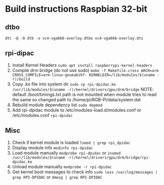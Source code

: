 # Build instructions Raspbian 32-bit

## dtbo

`dtc -@ -O dtb -o vc4-vga666-overlay.dtbo vc4-vga666-overlay.dts`

## rpi-dipac

1. Install Kernel Headers
`sudo apt install raspberrypi-kernel-headers`
2. Compile drm bridge (do not use sudo)
`make -f Makefile.cross ARCH=arm CROSS_COMPILE=arm-linux-gnueabihf- KERNELDIR=/lib/modules/$(uname -r)/build`
3. Copy .ko file into system dir
`sudo cp rpi-dpidac.ko /usr/lib/modules/$(uname -r)/kernel/drivers/gpu/drm/bridge`
NOTE: default /boot/timings.txt path is not mounted when module tries to read the same so changed path to /home/pi/RGB-Pi/data/system.dat
4. Rebuild module dependency list
`sudo depmod`
5. Add rpi-dpidac module to /etc/modules-load.d/modules.conf or /etc/modules.conf
`rpi-dpidac`

## Misc

1. Check if kernel module is loaded
`lsmod | grep rpi_dpidac`
2. Display module info
`modinfo rpi-dpidac`
3. Load module manually
`modprobe rpi-dpidac`
or
`insmod /usr/lib/modules/$(uname -r)/kernel/drivers/gpu/drm/bridge/rpi-dpidac.ko`
4. Unload module manually
`modprobe -r rpi-dpidac`
5. Get kernel boot messages to check info
`sudo less /var/log/messages | grep RPI-DPIDAC`
or
`dmesg | grep RPI-DPIDAC`
